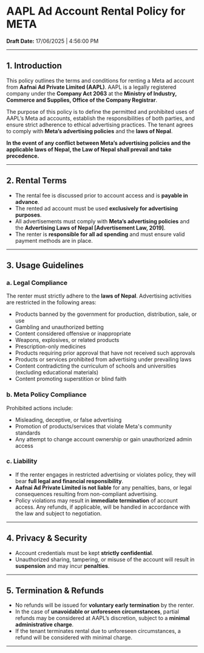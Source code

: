 # AAPL Ad Account Rental Policy for META  
**Draft Date:** 17/06/2025 | 4:56:00 PM  

---

## 1. Introduction  
This policy outlines the terms and conditions for renting a Meta ad account from **Aafnai Ad Private Limited (AAPL)**. AAPL is a legally registered company under the **Company Act 2063** at the **Ministry of Industry, Commerce and Supplies, Office of the Company Registrar**.

The purpose of this policy is to define the permitted and prohibited uses of AAPL’s Meta ad accounts, establish the responsibilities of both parties, and ensure strict adherence to ethical advertising practices. The tenant agrees to comply with **Meta’s advertising policies** and the **laws of Nepal**.

**In the event of any conflict between Meta’s advertising policies and the applicable laws of Nepal, the Law of Nepal shall prevail and take precedence.**

---

## 2. Rental Terms  
- The rental fee is discussed prior to account access and is **payable in advance**.  
- The rented ad account must be used **exclusively for advertising purposes**.  
- All advertisements must comply with **Meta’s advertising policies** and the **Advertising Laws of Nepal [Advertisement Law, 2019]**.  
- The renter is **responsible for all ad spending** and must ensure valid payment methods are in place.

---

## 3. Usage Guidelines  

### a. Legal Compliance  
The renter must strictly adhere to the **laws of Nepal**. Advertising activities are restricted in the following areas:  
- Products banned by the government for production, distribution, sale, or use  
- Gambling and unauthorized betting  
- Content considered offensive or inappropriate  
- Weapons, explosives, or related products  
- Prescription-only medicines  
- Products requiring prior approval that have not received such approvals  
- Products or services prohibited from advertising under prevailing laws  
- Content contradicting the curriculum of schools and universities (excluding educational materials)  
- Content promoting superstition or blind faith  

### b. Meta Policy Compliance  
Prohibited actions include:  
- Misleading, deceptive, or false advertising  
- Promotion of products/services that violate Meta's community standards  
- Any attempt to change account ownership or gain unauthorized admin access  

### c. Liability  
- If the renter engages in restricted advertising or violates policy, they will bear **full legal and financial responsibility**.  
- **Aafnai Ad Private Limited is not liable** for any penalties, bans, or legal consequences resulting from non-compliant advertising.  
- Policy violations may result in **immediate termination** of account access. Any refunds, if applicable, will be handled in accordance with the law and subject to negotiation.

---

## 4. Privacy & Security  
- Account credentials must be kept **strictly confidential**.  
- Unauthorized sharing, tampering, or misuse of the account will result in **suspension** and may incur **penalties**.

---

## 5. Termination & Refunds  
- No refunds will be issued for **voluntary early termination** by the renter.  
- In the case of **unavoidable or unforeseen circumstances**, partial refunds may be considered at AAPL’s discretion, subject to a **minimal administrative charge**.  
- If the tenant terminates rental due to unforeseen circumstances, a refund will be considered with minimal charge.

---
